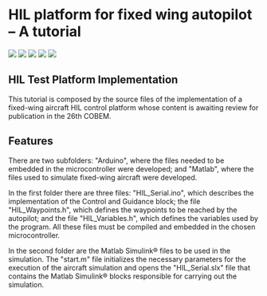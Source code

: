 # HIL platform for fixed wing autopilot – A tutorial

![](https://img.shields.io/github/stars/MouraWM/HIL-platform-fixed-wing-autopilot.svg) ![](https://img.shields.io/github/forks/MouraWM/HIL-platform-fixed-wing-autopilot.svg) ![](https://https://img.shields.io/github/release/MouraWM/HIL-platform-fixed-wing-autopilot.svg) ![](https://img.shields.io/github/issues/MouraWM/HIL-platform-fixed-wing-autopilot.svg) ![](https://img.shields.io/github/bower/MouraWM/HIL-platform-fixed-wing-autopilot.svg)

## HIL Test Platform Implementation

This tutorial is composed by the source files of the implementation of a fixed-wing aircraft HIL control platform whose content is awaiting review for publication in the 26th COBEM.

## Features

There are two subfolders: "Arduino", where the files needed to be embedded in the microcontroller were developed; and "Matlab", where the files used to simulate fixed-wing aircraft were developed.

In the first folder there are three files: "HIL\_Serial.ino", which describes the implementation of the Control and Guidance block; the file "HIL\_Waypoints.h", which defines the waypoints to be reached by the autopilot; and the file "HIL\_Variables.h", which defines the variables used by the program. All these files must be compiled and embedded in the chosen microcontroller.

In the second folder are the Matlab Simulink® files to be used in the simulation. The "start.m" file initializes the necessary parameters for the execution of the aircraft simulation and opens the "HIL\_Serial.slx" file that contains the Matlab Simulink® blocks responsible for carrying out the simulation.
